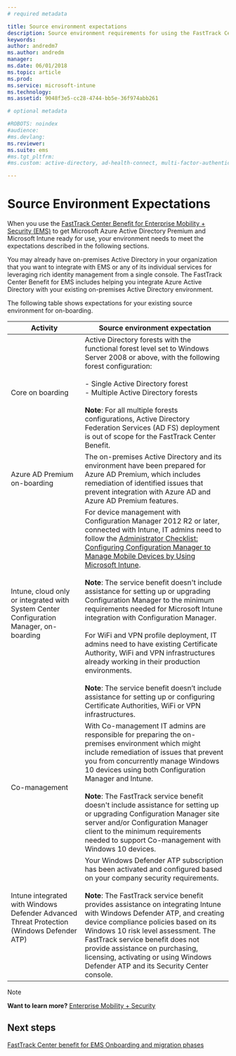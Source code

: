 ```yaml
---
# required metadata

title: Source environment expectations
description: Source environment requirements for using the FastTrack Center Benefit for EMS
keywords:
author: andredm7
ms.author: andredm
manager:
ms.date: 06/01/2018
ms.topic: article
ms.prod:
ms.service: microsoft-intune
ms.technology:
ms.assetid: 9048f3e5-cc28-4744-bb5e-36f974abb261

# optional metadata

#ROBOTS: noindex
#audience:
#ms.devlang:
ms.reviewer:
ms.suite: ems
#ms.tgt_pltfrm:
#ms.custom: active-directory, ad-health-connect, multi-factor-authentication, microsoft-intune

---
```


# Source Environment Expectations

When you use the [FastTrack Center Benefit for Enterprise Mobility + Security (EMS)](fasttrack-center-benefit-for-enterprise-mobility-suite-ems.md) to get Microsoft Azure Active Directory Premium and Microsoft Intune ready for use, your environment needs to meet the expectations described in the following sections.

You may already have on-premises Active Directory in your organization that you want to integrate with EMS or any of its individual services for leveraging rich identity management from a single console. The FastTrack Center Benefit for EMS includes helping you integrate Azure Active Directory with your existing on-premises Active Directory environment.

The following table shows expectations for your existing source environment for on-boarding.

|Activity|Source environment expectation|
|------------|----------------------------------|
|Core on boarding|Active Directory forests with the functional forest level set to Windows Server 2008 or above, with the following forest configuration:<br /><br />-   Single Active Directory forest<br />-   Multiple Active Directory forests </br></br>**Note**: For all multiple forests configurations, Active Directory Federation Services (AD FS) deployment is out of scope for the FastTrack Center Benefit.|
|Azure AD Premium on-boarding|The on-premises Active Directory and its environment have been prepared for Azure AD Premium, which includes remediation of identified issues that prevent integration with Azure AD and Azure AD Premium features.|
|Intune, cloud only or integrated with System Center Configuration Manager, on-boarding|For device management with Configuration Manager 2012 R2 or later, connected with Intune, IT admins need to follow the [Administrator Checklist: Configuring Configuration Manager to Manage Mobile Devices by Using Microsoft Intune](https://technet.microsoft.com/library/jj943763.aspx).</br></br> **Note**: The service benefit doesn't include assistance for setting up or upgrading Configuration Manager to the minimum requirements needed for Microsoft Intune integration with Configuration Manager.</br></br>For WiFi and VPN profile deployment, IT admins need to have existing Certificate Authority, WiFi and VPN infrastructures already working in their production environments.</br></br> **Note**: The service benefit doesn’t include assistance for setting up or configuring Certificate Authorities, WiFi or VPN infrastructures. |
|Co-management|With Co-management IT admins are responsible for preparing the on-premises environment which might include remediation of issues that prevent you from concurrently manage Windows 10 devices using both Configuration Manager and Intune. </br></br> **Note**: The FastTrack service benefit doesn't include assistance for setting up or upgrading Configuration Manager site server and/or Configuration Manager client to the minimum requirements needed to support Co-management with Windows 10 devices. |
|Intune integrated with Windows Defender Advanced Threat Protection (Windows Defender ATP)|Your Windows Defender ATP subscription has been activated and configured based on your company security requirements.<br /><br />**Note**: The FastTrack service benefit provides assistance on integrating Intune with Windows Defender ATP, and creating device compliance policies based on its Windows 10 risk level assessment. The FastTrack service benefit does not provide assistance on purchasing, licensing, activating or using Windows Defender ATP and its Security Center console. |

> [!NOTE]
> **Want to learn more?**
> [Enterprise Mobility + Security](https://www.microsoft.com/cloud-platform/enterprise-mobility)

## Next steps

[FastTrack Center benefit for EMS Onboarding and migration phases](fasttrack-center-benefit-process-for-ems-phases.md)
